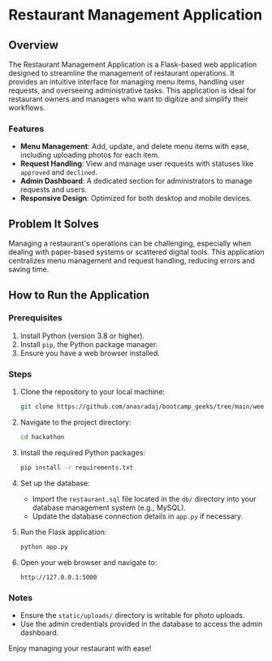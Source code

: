 # Restaurant Management Application

## Overview
The Restaurant Management Application is a Flask-based web application designed to streamline the management of restaurant operations. It provides an intuitive interface for managing menu items, handling user requests, and overseeing administrative tasks. This application is ideal for restaurant owners and managers who want to digitize and simplify their workflows.

### Features
- **Menu Management**: Add, update, and delete menu items with ease, including uploading photos for each item.
- **Request Handling**: View and manage user requests with statuses like `approved` and `declined`.
- **Admin Dashboard**: A dedicated section for administrators to manage requests and users.
- **Responsive Design**: Optimized for both desktop and mobile devices.

## Problem It Solves
Managing a restaurant's operations can be challenging, especially when dealing with paper-based systems or scattered digital tools. This application centralizes menu management and request handling, reducing errors and saving time.

## How to Run the Application

### Prerequisites
1. Install Python (version 3.8 or higher).
2. Install `pip`, the Python package manager.
3. Ensure you have a web browser installed.

### Steps
1. Clone the repository to your local machine:
   ```bash
   git clone https://github.com/anasradaj/bootcamp_geeks/tree/main/week2/day5/hackathon
   ```
2. Navigate to the project directory:
   ```bash
   cd hackathon
   ```
3. Install the required Python packages:
   ```bash
   pip install -r requirements.txt
   ```
4. Set up the database:
   - Import the `restaurant.sql` file located in the `db/` directory into your database management system (e.g., MySQL).
   - Update the database connection details in `app.py` if necessary.

5. Run the Flask application:
   ```bash
   python app.py
   ```
6. Open your web browser and navigate to:
   ```
   http://127.0.0.1:5000
   ```

### Notes
- Ensure the `static/uploads/` directory is writable for photo uploads.
- Use the admin credentials provided in the database to access the admin dashboard.

Enjoy managing your restaurant with ease!
